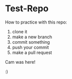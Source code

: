 # Test-Repo

How to practice with this repo:
1. clone it
2. make a new branch
3. commit something 
4. push your commit
5. make a pull request


Cam was here!

:) 
